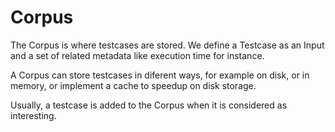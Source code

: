 # Corpus

The Corpus is where testcases are stored. We define a Testcase as an Input and a set of related metadata like execution time for instance.

A Corpus can store testcases in diferent ways, for example on disk, or in memory, or implement a cache to speedup on disk storage.

Usually, a testcase is added to the Corpus when it is considered as interesting.


